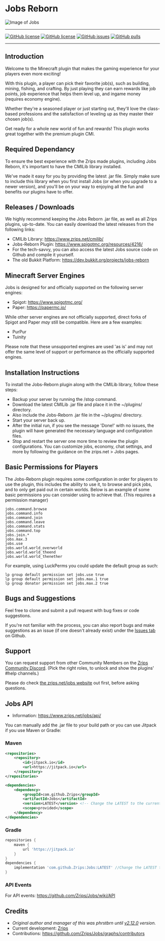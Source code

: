 # Jobs Reborn

![Image of Jobs](https://www.spigotmc.org/data/resource_icons/4/4216.jpg?1424463769)

-------

[![GitHub license](https://img.shields.io/badge/license-Apache-brightgreen.svg)](https://github.com/Zrips/Jobs/blob/master/LICENSE-Apache.txt) [![GitHub license](https://img.shields.io/badge/license-GNU--GPL-brightgreen.svg)](https://github.com/Zrips/Jobs/blob/master/LICENSE-GNU-GPL.txt) [![GitHub issues](https://img.shields.io/github/issues/Zrips/Jobs.svg)](https://github.com/Zrips/Jobs/issues) [![GitHub pulls](https://img.shields.io/github/issues-pr/Zrips/Jobs.svg)](https://github.com/Zrips/Jobs/pulls)

-------

## Introduction

Welcome to the Minecraft plugin that makes the gaming experience for your players even more exciting! 

With this plugin, a player can pick their favorite job(s), such as building, mining, fishing, and crafting. By just playing they can earn rewards like job points, job experience that helps them level up, and ingame money (requires economy engine). 

Whether they're a seasoned player or just starting out, they'll love the class-based professions and the satisfaction of leveling up as they master their chosen job(s). 

Get ready for a whole new world of fun and rewards! This plugin works great together with the premium plugin CMI.

## Required Dependancy

To ensure the best experience with the Zrips made plugins, including Jobs Reborn, it's important to have the CMILib library installed. 

We've made it easy for you by providing the latest .jar file. Simply make sure to include this library when you first install Jobs (or when you upgrade to a newer version), and you'll be on your way to enjoying all the fun and benefits our plugins have to offer.

## Releases / Downloads

We highly recommend keeping the Jobs Reborn .jar file, as well as all Zrips plugins, up-to-date. You can easily download the latest releases from the following links:

- CMILib Library: https://www.zrips.net/cmilib/
- Jobs-Reborn Plugin: https://www.spigotmc.org/resources/4216/
- For the tech-savvy, you can also access the latest Jobs source code on Github and compile it yourself.
- The old Bukkit Platform: https://dev.bukkit.org/projects/jobs-reborn

## Minecraft Server Engines

Jobs is designed for and officially supported on the following server engines:

- Spigot: https://www.spigotmc.org/
- Paper: https://papermc.io/

While other server engines are not officially supported, direct forks of Spigot and Paper _may_ still be compatible. Here are a few examples:

- PurPur
- Tuinity

Please note that these unsupported engines are used 'as is' and may not offer the same level of support or performance as the officially supported engines.

## Installation Instructions

To install the Jobs-Reborn plugin along with the CMILib library, follow these steps:

- Backup your server by running the /stop command.
- Download the latest CMILib .jar file and place it in the ~/plugins/ directory.
- Also include the Jobs-Reborn .jar file in the ~/plugins/ directory.
- Start your server back up.
- After the initial run, if you see the message 'Done!' with no issues, the plugin will have generated the necessary language and configuration files.
- Stop and restart the server one more time to review the plugin configurations. You can customize jobs, economy, chat settings, and more by following the guidance on the zrips.net > Jobs pages.

## Basic Permissions for Players

The Jobs-Reborn plugin requires some configuration in order for players to use the plugin, this includes the ability to use it, to browse and pick jobs, and to only get paid out in certain worlds. Below is an example of some basic permissions you can consider using to achieve that. (This requires a permission manager)

```
jobs.command.browse
jobs.command.info
jobs.command.join
jobs.command.leave
jobs.command.stats
jobs.command.top
jobs.join.*
jobs.max.3
jobs.use
jobs.world.world_overworld
jobs.world.world_theend
jobs.world.world_thenether
```

For example, using LuckPerms you could update the default group as such:
```
lp group default permission set jobs.use true
lp group default permission set jobs.max.1 true
lp group donator permission set jobs.max.2 true
```

## Bugs and Suggestions

Feel free to clone and submit a pull request with bug fixes or code suggestions. 

If you're not familiar with the process, you can also report bugs and make suggestions as an issue (if one doesn't already exist) under the [Issues tab](https://github.com/Zrips/Jobs/issues) on Github.

## Support

You can request support from other Community Members on the [Zrips Community Discord](https://discord.gg/dDMamN4). (Pick the right roles, to unlock and show the plugins' #help channels.)

Please do check [the zrips.net/jobs website](https://www.zrips.net/jobs/) out first, before asking questions.

## Jobs API

- Information: https://www.zrips.net/jobs/api/

You can manually add the .jar file to your build path or you can use Jitpack if you use Maven or Gradle:

### Maven

```xml
<repositories>
    <repository>
        <id>jitpack.io</id>
        <url>https://jitpack.io</url>
    </repository>
</repositories>

<dependencies>
    <dependency>
        <groupId>com.github.Zrips</groupId>
        <artifactId>Jobs</artifactId>
        <version>LATEST</version> <!-- Change the LATEST to the current version of jobs -->
        <scope>provided</scope>
    </dependency>
</dependencies>
```

### Gradle

```gradle
repositories {
    maven { 
        url 'https://jitpack.io' 
    }
}
dependencies {
    implementation 'com.github.Zrips:Jobs:LATEST' //Change the LATEST to the current version of jobs
}
```

### API Events

For API events: https://github.com/Zrips/Jobs/wiki/API

## Credits

- _Original author and manager of this was phrstbrn until [v2.12.0](https://dev.bukkit.org/projects/jobs/files/808311) version._
- Current development: [Zrips](https://www.spigotmc.org/resources/authors/zrips.24572/)
- Contributions: https://github.com/Zrips/Jobs/graphs/contributors

